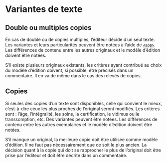 # Variantes de texte

## Double ou multiples copies

En cas de double ou de copies multiples, l’éditeur décide d’un seul texte.  
Les variantes et leurs particularités peuvent être notées à l’aide
de [`<app>`](app.fr.md).  
Les différences de contenu entre les autres originaux et le modèle
d’édition doivent être notées.

S’il existe plusieurs originaux existants, les critères ayant contribué
au choix du modèle d’édition doivent, si possible, être précisés dans un
commentaire. Il en va de même dans le cas des relevés de copies.

## Copies

Si seules des copies d’un texte sont disponibles, celle qui convient
le mieux, c’est-à-dire ceux les plus proches de l’original seront modifiés.
Les critères sont : l’âge, l’intégralité, les soins, la certification,
le vidimus ou le transsomption, etc.
Des variantes peuvent être notées.
Les différences de contenu entre les autres exemplaires et
le modèle d’édition doivent être notées.

S’il manque un original, la meilleure copie doit être utilisée
comme modèle d’édition. Il ne faut pas nécessairement que ce
soit le plus ancien. 
La décision quant à la copie qui doit se rapprocher le plus
de l’original doit être prise par l’éditeur et doit être décrite
dans un commentaire.